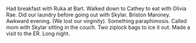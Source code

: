 Had breakfast with Ruka at Bart. Walked down to Cathey to eat with Olivia Rae. Did our laundry before going out with Skylar. Briston Maroney. Awkward evening. (We lost our virginity). Something paraphimosis. Called mom with Skylar sitting in the couch. Two ziplock bags to ice it out. Made a visit to the ER. Long night.